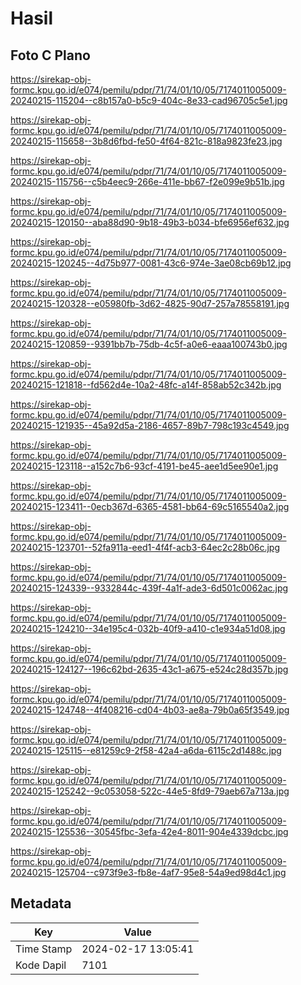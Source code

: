 # Hasil

## Foto C Plano

https://sirekap-obj-formc.kpu.go.id/e074/pemilu/pdpr/71/74/01/10/05/7174011005009-20240215-115204--c8b157a0-b5c9-404c-8e33-cad96705c5e1.jpg

https://sirekap-obj-formc.kpu.go.id/e074/pemilu/pdpr/71/74/01/10/05/7174011005009-20240215-115658--3b8d6fbd-fe50-4f64-821c-818a9823fe23.jpg

https://sirekap-obj-formc.kpu.go.id/e074/pemilu/pdpr/71/74/01/10/05/7174011005009-20240215-115756--c5b4eec9-266e-411e-bb67-f2e099e9b51b.jpg

https://sirekap-obj-formc.kpu.go.id/e074/pemilu/pdpr/71/74/01/10/05/7174011005009-20240215-120150--aba88d90-9b18-49b3-b034-bfe6956ef632.jpg

https://sirekap-obj-formc.kpu.go.id/e074/pemilu/pdpr/71/74/01/10/05/7174011005009-20240215-120245--4d75b977-0081-43c6-974e-3ae08cb69b12.jpg

https://sirekap-obj-formc.kpu.go.id/e074/pemilu/pdpr/71/74/01/10/05/7174011005009-20240215-120328--e05980fb-3d62-4825-90d7-257a78558191.jpg

https://sirekap-obj-formc.kpu.go.id/e074/pemilu/pdpr/71/74/01/10/05/7174011005009-20240215-120859--9391bb7b-75db-4c5f-a0e6-eaaa100743b0.jpg

https://sirekap-obj-formc.kpu.go.id/e074/pemilu/pdpr/71/74/01/10/05/7174011005009-20240215-121818--fd562d4e-10a2-48fc-a14f-858ab52c342b.jpg

https://sirekap-obj-formc.kpu.go.id/e074/pemilu/pdpr/71/74/01/10/05/7174011005009-20240215-121935--45a92d5a-2186-4657-89b7-798c193c4549.jpg

https://sirekap-obj-formc.kpu.go.id/e074/pemilu/pdpr/71/74/01/10/05/7174011005009-20240215-123118--a152c7b6-93cf-4191-be45-aee1d5ee90e1.jpg

https://sirekap-obj-formc.kpu.go.id/e074/pemilu/pdpr/71/74/01/10/05/7174011005009-20240215-123411--0ecb367d-6365-4581-bb64-69c5165540a2.jpg

https://sirekap-obj-formc.kpu.go.id/e074/pemilu/pdpr/71/74/01/10/05/7174011005009-20240215-123701--52fa911a-eed1-4f4f-acb3-64ec2c28b06c.jpg

https://sirekap-obj-formc.kpu.go.id/e074/pemilu/pdpr/71/74/01/10/05/7174011005009-20240215-124339--9332844c-439f-4a1f-ade3-6d501c0062ac.jpg

https://sirekap-obj-formc.kpu.go.id/e074/pemilu/pdpr/71/74/01/10/05/7174011005009-20240215-124210--34e195c4-032b-40f9-a410-c1e934a51d08.jpg

https://sirekap-obj-formc.kpu.go.id/e074/pemilu/pdpr/71/74/01/10/05/7174011005009-20240215-124127--196c62bd-2635-43c1-a675-e524c28d357b.jpg

https://sirekap-obj-formc.kpu.go.id/e074/pemilu/pdpr/71/74/01/10/05/7174011005009-20240215-124748--4f408216-cd04-4b03-ae8a-79b0a65f3549.jpg

https://sirekap-obj-formc.kpu.go.id/e074/pemilu/pdpr/71/74/01/10/05/7174011005009-20240215-125115--e81259c9-2f58-42a4-a6da-6115c2d1488c.jpg

https://sirekap-obj-formc.kpu.go.id/e074/pemilu/pdpr/71/74/01/10/05/7174011005009-20240215-125242--9c053058-522c-44e5-8fd9-79aeb67a713a.jpg

https://sirekap-obj-formc.kpu.go.id/e074/pemilu/pdpr/71/74/01/10/05/7174011005009-20240215-125536--30545fbc-3efa-42e4-8011-904e4339dcbc.jpg

https://sirekap-obj-formc.kpu.go.id/e074/pemilu/pdpr/71/74/01/10/05/7174011005009-20240215-125704--c973f9e3-fb8e-4af7-95e8-54a9ed98d4c1.jpg


## Metadata

| Key        | Value               |
| ---------- | ------------------- |
| Time Stamp | 2024-02-17 13:05:41 |
| Kode Dapil | 7101                |



